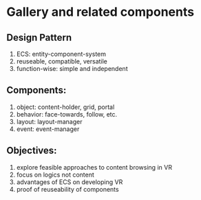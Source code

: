 # Gallery and related components

## Design Pattern
1. ECS: entity-component-system
2. reuseable, compatible, versatile
3. function-wise: simple and independent

## Components:
1. object: content-holder, grid, portal
2. behavior: face-towards, follow, etc.
3. layout: layout-manager
4. event: event-manager

## Objectives:
1. explore feasible approaches to content browsing in VR
2. focus on logics not content
3. advantages of ECS on developing VR
4. proof of reuseability of components